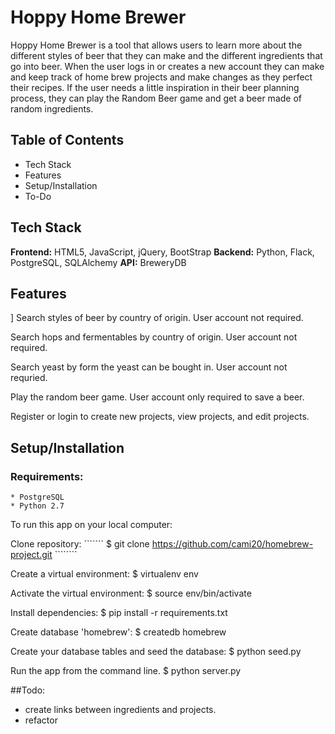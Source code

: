 # Hoppy Home Brewer

Hoppy Home Brewer is a tool that allows users to learn more about the different styles of beer that they can make and the different ingredients that go into beer. When the user logs in or creates a new account they can make and keep track of home brew projects and make changes as they perfect their recipes. If the user needs a little inspiration in their beer planning process, they can play the Random Beer game and get a beer made of random ingredients.

## Table of Contents

* Tech Stack
* Features
* Setup/Installation
* To-Do


## Tech Stack

**Frontend:** HTML5, JavaScript, jQuery, BootStrap
**Backend:** Python, Flack, PostgreSQL, SQLAlchemy
**API:** BreweryDB


## Features
]
Search styles of beer by country of origin. User account not required.

Search hops and fermentables by country of origin. User account not required.

Search yeast by form the yeast can be bought in. User account not requried.

Play the random beer game. User account only required to save a beer.

Register or login to create new projects, view projects, and edit projects.


## Setup/Installation

### Requirements:
	* PostgreSQL
	* Python 2.7


To run this app on your local computer:

Clone repository:
	```````
	$ git clone https://github.com/cami20/homebrew-project.git
	````````

Create a virtual environment:
	$ virtualenv env

Activate the virtual environment:
	$ source env/bin/activate

Install dependencies:
	$ pip install -r requirements.txt

Create database 'homebrew':
	$ createdb homebrew

Create your database tables and seed the database:
	$ python seed.py

Run the app from the command line.
	$ python server.py


##Todo:

* create links between ingredients and projects.
* refactor
